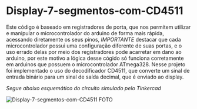 # Display-7-segmentos-com-CD4511
Este código é baseado em registradores de porta, que nos permitem utilizar e manipular o microcontrolador do arduino de forma mais rápida, acessando 
diretamente os seus pinos, *IMPORTANTE* destacar que cada microcontrolador possui uma configuração diferente de suas portas, e o uso errado delas por meio
dos registradores pode acarretar em dano ao arduino, por este motivo a lógica desse cógido só funciona corretamente em arduinos que possuem o microcontrolador
ATmega328.
Nesse projeto foi implementado o uso do decodificador CD4511, que converte um sinal de entrada binário para um sinal de saída decimal, que é enviado ao display.

*Segue abaixo esquemático do circuito simulado pelo Tinkercad*

![Display-7-segmentos-com-CD4511 FOTO](https://user-images.githubusercontent.com/93269234/227261561-7c81435d-237b-4067-82d3-e93f5881494e.png)
